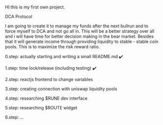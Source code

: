 HI this is my first own project.

DCA Protocol

I am going to create it to manage my funds after the next bullrun and to force myself to DCA and not go all in. This will be a better strategy over all and i will have time for better decision making in the bear market.
Besides that it will generate income through providing liquidity to stable - stable coin pools.
This is to maximize the risk reward ratio.

0.step: actually starting and writing a small README.md :heavy_check_mark:

1.step: time lock/release (including testing) :heavy_check_mark:

2.step: reactjs frontend to change variables

3.step: creating connection with uniswap liquidity pools

4.step: researching $RUNE dev interface

5.step: researching $ROUTE widget

6.step: ...
